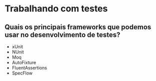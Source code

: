 # Trabalhando com testes

## Quais os principais frameworks que podemos usar no desenvolvimento de testes?

- xUnit
- NUnit
- Moq
- AutoFixture
- FluentAssertions
- SpecFlow
